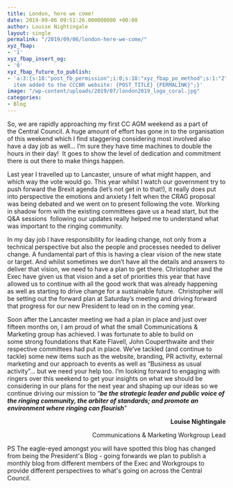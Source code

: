 ```yaml
---
title: London, here we come!
date: 2019-09-06 09:51:26.000000000 +00:00
author: Louise Nightingale
layout: single
permalink: "/2019/09/06/london-here-we-come/"
xyz_fbap:
- '1'
xyz_fbap_insert_og:
- '0'
xyz_fbap_future_to_publish:
- 'a:3:{s:18:"post_fb_permission";i:0;s:18:"xyz_fbap_po_method";s:1:"2";s:16:"xyz_fbap_message";s:62:"News
  item added to the CCCBR website: {POST_TITLE} {PERMALINK}";}'
image: "/wp-content/uploads/2019/07/london2019_logo_coral.jpg"
categories:
- Blog
---
```

So, we are rapidly approaching my first CC AGM weekend as a part of the Central Council. A huge amount of effort has gone in to the organisation of this weekend which I find staggering considering most involved also have a day job as well&#8230; I’m sure they have time machines to double the hours in their day!  It goes to show the level of dedication and commitment there is out there to make things happen.

Last year I travelled up to Lancaster, unsure of what might happen, and which way the vote would go. This year whilst I watch our government try to push forward the Brexit agenda (let’s not get in to that!), it really does put into perspective the emotions and anxiety I felt when the CRAG proposal was being debated and we went on to present following the vote. Working in shadow form with the existing committees gave us a head start, but the Q&A sessions  following our updates really helped me to understand what was important to the ringing community.

In my day job I have responsibility for leading change, not only from a technical perspective but also the people and processes needed to deliver change. A fundamental part of this is having a clear vision of the new state or target. And whilst sometimes we don’t have all the details and answers to deliver that vision, we need to have a plan to get there. Christopher and the Exec have given us that vision and a set of priorities this year that have allowed us to continue with all the good work that was already happening as well as starting to drive change for a sustainable future.  Christopher will be setting out the forward plan at Saturday’s meeting and driving forward that progress for our new President to lead on in the coming year.

Soon after the Lancaster meeting we had a plan in place and just over fifteen months on, I am proud of what the small Communications & Marketing group has achieved. I was fortunate to able to build on some strong foundations that Kate Flavell, John Couperthwaite and their respective committees had put in place. We’ve tackled (and continue to tackle) some new items such as the website, branding, PR activity, external marketing and our approach to events as well as “Business as usual activity”&#8230; but we need your help too. I’m looking forward to engaging with ringers over this weekend to get your insights on what we should be considering in our plans for the next year and shaping up our ideas so we continue driving our mission to “**_be the strategic leader and public voice of the ringing community, the arbiter of standards; and promote an environment where ringing can flourish_**”

<p style="text-align: right;">
  <strong>Louise Nightingale</strong>
</p>

<p style="text-align: right;">
  Communications & Marketing Workgroup Lead
</p>

PS The eagle-eyed amongst you will have spotted this blog has changed from being the President&apos;s Blog - going forwards we plan to publish a monthly blog from different members of the Exec and Workgroups to provide different perspectives to what&apos;s going on across the Central Council.
